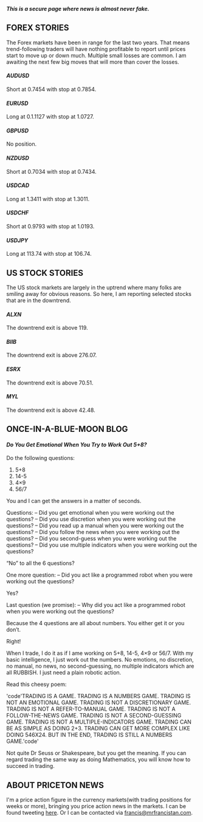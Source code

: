 **_This is a secure page where news is almost never fake._**

## **FOREX STORIES**

The Forex markets have been in range for the last two years. That means trend-following traders will have nothing profitable to report until prices start to move up or down much. Multiple small losses are common. I am awaiting the next few big moves that will more than cover the losses.

#### _AUDUSD_
Short at 0.7454 with stop at 0.7854.

#### _EURUSD_
Long at 0.1.1127 with stop at 1.0727.

#### _GBPUSD_
No position.

#### _NZDUSD_
Short at 0.7034 with stop at 0.7434.

#### _USDCAD_
Long at 1.3411 with stop at 1.3011.

#### _USDCHF_
Short at 0.9793 with stop at 1.0193.

#### _USDJPY_
Long at 113.74 with stop at 106.74.

## **US STOCK STORIES**

The US stock markets are largely in the uptrend where many folks are smiling away for obvious reasons. So here, I am reporting selected stocks that are in the downtrend.

#### _ALXN_
The downtrend exit is above 119.

#### _BIIB_
The downtrend exit is above 276.07.

#### _ESRX_
The downtrend exit is above 70.51.

#### _MYL_
The downtrend exit is above 42.48.

## **ONCE-IN-A-BLUE-MOON BLOG**

#### _Do You Get Emotional When You Try to Work Out 5+8?_

Do the following questions:

1. 5+8
2. 14-5
3. 4×9
4. 56/7

You and I can get the answers in a matter of seconds.

Questions:
– Did you get emotional when you were working out the questions?
– Did you use discretion when you were working out the questions?
– Did you read up a manual when you were working out the questions?
– Did you follow the news when you were working out the questions?
– Did you second-guess when you were working out the questions?
– Did you use multiple indicators when you were working out the questions?

“No” to all the 6 questions?

One more question:
– Did you act like a programmed robot when you were working out the questions?

Yes?

Last question (we promise):
– Why did you act like a programmed robot when you were working out the questions?

Because the 4 questions are all about numbers. You either get it or you don’t.

Right!

When I trade, I do it as if I ame working on 5+8, 14-5, 4×9 or 56/7. With my basic intelligence, I just work out the numbers. No emotions, no discretion, no manual, no news, no second-guessing, no multiple indicators which are all RUBBISH. I just need a plain robotic action.

Read this cheesy poem:

'code'TRADING IS A GAME.
TRADING IS A NUMBERS GAME.
TRADING IS NOT AN EMOTIONAL GAME.
TRADING IS NOT A DISCRETIONARY GAME.
TRADING IS NOT A REFER-TO-MANUAL GAME.
TRADING IS NOT A FOLLOW-THE-NEWS GAME.
TRADING IS NOT A SECOND-GUESSING GAME.
TRADING IS NOT A MULTIPLE-INDICATORS GAME.
TRADING CAN BE AS SIMPLE AS DOING 2+3.
TRADING CAN GET MORE COMPLEX LIKE DOING 546X24.
BUT IN THE END,
TRADING IS STILL A NUMBERS GAME.'code'

Not quite Dr Seuss or Shakespeare, but you get the meaning.
If you can regard trading the same way as doing Mathematics, you will know how to succeed in trading.

## **ABOUT PRICETON NEWS**

I'm a price action figure in the currency markets(with trading positions for weeks or more), bringing you price action news in the markets. I can be found tweeting [here](https://twitter.com/mrfrancistan). Or I can be contacted via [francis@mrfrancistan.com](mailto:francis@mrfrancistan.com).
